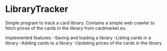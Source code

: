 # LibraryTracker

Simple program to track a card library.
Contains a simple web crawler to fetch prices of the cards in the library from cardmarket.eu.

Implemented features:
	-Saving and loading a library
	-Listing cards in a library
	-Adding cards to a library
	-Updating prices of the cards in the library

